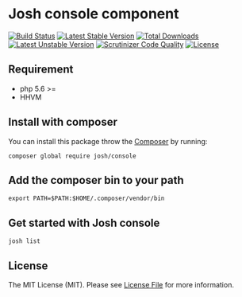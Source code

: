 # Josh console component
[![Build Status](https://travis-ci.org/iamalirezaj/console.svg?branch=master)](https://travis-ci.org/iamalirezaj/console)
[![Latest Stable Version](https://poser.pugx.org/josh/console/v/stable)](https://packagist.org/packages/josh/console)
[![Total Downloads](https://poser.pugx.org/josh/console/downloads)](https://packagist.org/packages/josh/console)
[![Latest Unstable Version](https://poser.pugx.org/josh/console/v/unstable)](//packagist.org/packages/josh/console)
[![Scrutinizer Code Quality](https://scrutinizer-ci.com/g/iamalirezaj/console/badges/quality-score.png?b=master)](https://scrutinizer-ci.com/g/iamalirezaj/console/?branch=master)
[![License](https://poser.pugx.org/josh/console/license)](https://packagist.org/packages/josh/console)

## Requirement
* php 5.6 >=
* HHVM

## Install with composer
You can install this package throw the [Composer](http://getcomposer.org) by running:

```
composer global require josh/console
```

## Add the composer bin to your path
```
export PATH=$PATH:$HOME/.composer/vendor/bin
```

## Get started with Josh console
```
josh list
```

## License
The MIT License (MIT). Please see [License File](LICENSE) for more information.
